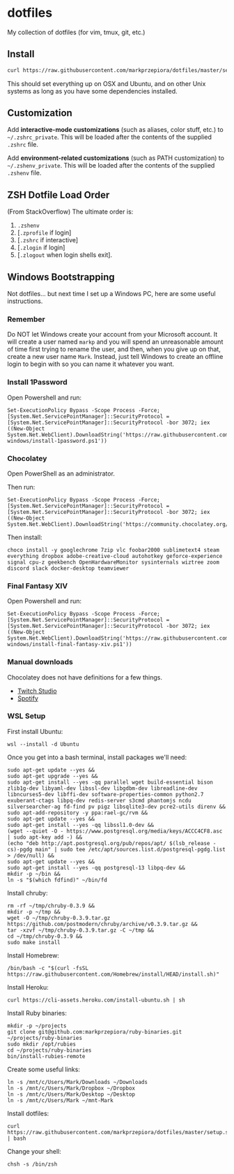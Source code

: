 dotfiles
========

My collection of dotfiles (for vim, tmux, git, etc.)


Install
-------

```bash
curl https://raw.githubusercontent.com/markprzepiora/dotfiles/master/setup.sh | bash
```

This should set everything up on OSX and Ubuntu, and on other Unix systems as
long as you have some dependencies installed.


Customization
-------------

Add **interactive-mode customizations** (such as aliases, color stuff, etc.) to
`~/.zshrc_private`. This will be loaded after the contents of the supplied
`.zshrc` file.

Add **environment-related customizations** (such as PATH customization) to
`~/.zshenv_private`. This will be loaded after the contents of the supplied
`.zshenv` file.


ZSH Dotfile Load Order
----------------------

(From StackOverflow) The ultimate order is:

1. `.zshenv`
2. [`.zprofile` if login]
3. [`.zshrc` if interactive]
4. [`.zlogin` if login]
5. [`.zlogout` when login shells exit].


Windows Bootstrapping
---------------------

Not dotfiles... but next time I set up a Windows PC, here are some useful
instructions.

### Remember

Do NOT let Windows create your account from your Microsoft account. It will
create a user named `markp` and you will spend an unreasonable amount of time
first trying to rename the user, and then, when you give up on that, create a
new user name `Mark`. Instead, just tell Windows to create an offline login to
begin with so you can name it whatever you want.

### Install 1Password

Open Powershell and run:

    Set-ExecutionPolicy Bypass -Scope Process -Force; [System.Net.ServicePointManager]::SecurityProtocol = [System.Net.ServicePointManager]::SecurityProtocol -bor 3072; iex ((New-Object System.Net.WebClient).DownloadString('https://raw.githubusercontent.com/markprzepiora/dotfiles/master/script-windows/install-1password.ps1'))

### Chocolatey

Open PowerShell as an administrator.

Then run:

    Set-ExecutionPolicy Bypass -Scope Process -Force; [System.Net.ServicePointManager]::SecurityProtocol = [System.Net.ServicePointManager]::SecurityProtocol -bor 3072; iex ((New-Object System.Net.WebClient).DownloadString('https://community.chocolatey.org/install.ps1'))

Then install:

    choco install -y googlechrome 7zip vlc foobar2000 sublimetext4 steam everything dropbox adobe-creative-cloud autohotkey geforce-experience signal cpu-z geekbench OpenHardwareMonitor sysinternals wiztree zoom discord slack docker-desktop teamviewer

### Final Fantasy XIV

Open Powershell and run:

    Set-ExecutionPolicy Bypass -Scope Process -Force; [System.Net.ServicePointManager]::SecurityProtocol = [System.Net.ServicePointManager]::SecurityProtocol -bor 3072; iex ((New-Object System.Net.WebClient).DownloadString('https://raw.githubusercontent.com/markprzepiora/dotfiles/master/script-windows/install-final-fantasy-xiv.ps1'))

### Manual downloads

Chocolatey does not have definitions for a few things.

- [Twitch Studio](https://spotlight.twitchsvc.net/installer/windows/TwitchStudioSetup-network.exe)
- [Spotify](https://download.scdn.co/SpotifySetup.exe)

### WSL Setup

First install Ubuntu:

    wsl --install -d Ubuntu

Once you get into a bash terminal, install packages we'll need:

    sudo apt-get update --yes &&
    sudo apt-get upgrade --yes &&
    sudo apt-get install --yes -qq parallel wget build-essential bison zlib1g-dev libyaml-dev libssl-dev libgdbm-dev libreadline-dev libncurses5-dev libffi-dev software-properties-common python2.7 exuberant-ctags libpq-dev redis-server s3cmd phantomjs ncdu silversearcher-ag fd-find pv pigz libsqlite3-dev pcre2-utils direnv &&
    sudo apt-add-repository -y ppa:rael-gc/rvm &&
    sudo apt-get update --yes &&
    sudo apt-get install --yes -qq libssl1.0-dev &&
    (wget --quiet -O - https://www.postgresql.org/media/keys/ACCC4CF8.asc | sudo apt-key add -) &&
    (echo "deb http://apt.postgresql.org/pub/repos/apt/ $(lsb_release -cs)-pgdg main" | sudo tee /etc/apt/sources.list.d/postgresql-pgdg.list > /dev/null) &&
    sudo apt-get update --yes &&
    sudo apt-get install --yes -qq postgresql-13 libpq-dev &&
    mkdir -p ~/bin &&
    ln -s "$(which fdfind)" ~/bin/fd

Install chruby:

    rm -rf ~/tmp/chruby-0.3.9 &&
    mkdir -p ~/tmp &&
    wget -O ~/tmp/chruby-0.3.9.tar.gz https://github.com/postmodern/chruby/archive/v0.3.9.tar.gz &&
    tar -xzvf ~/tmp/chruby-0.3.9.tar.gz -C ~/tmp &&
    cd ~/tmp/chruby-0.3.9 &&
    sudo make install

Install Homebrew:

    /bin/bash -c "$(curl -fsSL https://raw.githubusercontent.com/Homebrew/install/HEAD/install.sh)"

Install Heroku:

    curl https://cli-assets.heroku.com/install-ubuntu.sh | sh

Install Ruby binaries:

    mkdir -p ~/projects
    git clone git@github.com:markprzepiora/ruby-binaries.git ~/projects/ruby-binaries
    sudo mkdir /opt/rubies
    cd ~/projects/ruby-binaries
    bin/install-rubies-remote

Create some useful links:

    ln -s /mnt/c/Users/Mark/Downloads ~/Downloads
    ln -s /mnt/c/Users/Mark/Dropbox ~/Dropbox
    ln -s /mnt/c/Users/Mark/Desktop ~/Desktop
    ln -s /mnt/c/Users/Mark ~/mnt-Mark

Install dotfiles:

    curl https://raw.githubusercontent.com/markprzepiora/dotfiles/master/setup.sh | bash

Change your shell:

    chsh -s /bin/zsh
